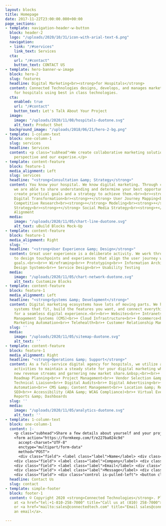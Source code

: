 ```yaml
---
layout: blocks
title: Homepage
date: 2017-11-22T23:00:00.000+00:00
page_sections:
- template: navigation-header-w-button
  block: header-2
  logo: "/uploads/2020/10/31/icon-with-arial-text-6.png"
  navigation:
  - link: "/#services"
    link_text: Services
  cta:
    url: "/#contact"
    button_text: CONTACT US
- template: hero-banner-w-image
  block: hero-2
  slug: features
  headline: Digital Marketing<br><strong>for Hospitals</strong>
  content: Connected Technologies designs, develops, and manages marketing solutions
    for hospitals using best in class technologies.
  cta:
    enabled: true
    url: "/#contact"
    button_text: Let's Talk About Your Project
  image:
    image: "/uploads/2020/11/08/hospitals-duotone.svg"
    alt_text: Product Shot
  background_image: "/uploads/2018/06/21/hero-2-bg.png"
- template: 1-column-text
  block: one-column-1
  slug: services
  headline: Services
  content: <p class="subhead">We create collaborative marketing solutions using your
    perspective and our experise.</p>
- template: content-feature
  block: feature-1
  media_alignment: Left
  slug: services
  headline: "<strong>Consultation &amp; Strategy</strong>"
  content: You know your hospital. We know digital marketing. Through collaboration
    we are able to share understanding and determine your best opportunities, then
    create practical goals and a strategy to achieve them.<br><br><strong>+</strong>
    Digital Transformation<br><strong>+</strong> User Journey Mapping<br><strong>+</strong>
    Competitive Research<br><strong>+</strong> Modeling<br><strong>+</strong> Content
    Strategy<br><strong>+</strong> Social Media Strategy<br><strong>+</strong> Stakeholder
    Alignment
  media:
    image: "/uploads/2020/11/05/chart-line-duotone.svg"
    alt_text: uBuild Blocks Mock-Up
- template: content-feature
  block: feature-1
  media_alignment: Right
  slug: ''
  headline: "<strong>User Experience &amp; Design</strong>"
  content: Great user experience is a deliberate activity. We work through the strategy
    to design touchpoints and experiences that align the user journey with your organizational
    goals.<br><br>+ Wireframing<br>+ Prototyping<br>+ Information Architecture<br>+
    Design Systems<br>+ Service Design<br>+ Usability Testing
  media:
    image: "/uploads/2020/11/05/chart-network-duotone.svg"
    alt_text: Customize Blocks
- template: content-feature
  block: feature-1
  media_alignment: Left
  headline: "<strong>Systems &amp; Development</strong>"
  content: Digital marketing ecosystems have lots of moving parts. We help you select
    systems that fit, build the features you want, and connect everything together
    for a seamless digital experience.<br><br>+ Websites<br>+ Intranets<br>+ Content
    Management Systems (CMS)<br>+ Cloud Infrastructure<br>+ Ecommerce<br>+ Forms<br>+
    Marketing Automation<br>+ Telehealth<br>+ Customer Relationship Management (CRM)
  slug: ''
  media:
    image: "/uploads/2020/11/05/sitemap-duotone.svg"
    alt_text: ''
- template: content-feature
  block: feature-1
  media_alignment: Right
  headline: "<strong>Operations &amp; Support</strong>"
  content: As a full-service digital agency for hospitals, we utilize a variety of
    activities to maintain a steady state for your digital marketing while driving
    new revenue streams and garnering new market share.&nbsp;<br><br>+ Budget &amp;
    Roadmap Planning<br>+ Project Management<br>+ Vendor Selection &amp; Management<br>+
    Technical Liaison<br>+ Digital Audits<br>+ Digital Advertising<br>+ Marketing
    Automation<br>+ CMS &amp; Content Management<br>+ Location &amp; Reputation Management<br>+
    SEO<br>+ Accessibility (ADA &amp; WCAG Compliance)<br>+ Virtual Events<br>+ Training<br>+
    Reports &amp; Dashboards
  slug: ''
  media:
    image: "/uploads/2020/11/05/analytics-duotone.svg"
    alt_text: ''
- template: 1-column-text
  block: one-column-1
  content: |-
    <p class="subhead">Share a few details about yourself and your project, and we’ll follow up within one business day. Or email us at <a href="mailto:sales@connectedtech.com">sales@connectedtech.com</a>.</p>
    <form action="https://formkeep.com/f/e227ba024c9d"
      accept-charset="UTF-8"
      enctype="multipart/form-data"
      method="POST">
      <div class="field"> <label class="label">Name</label> <div class="control"> <input class="input" type="text" placeholder="Your Name" name="name"> </div> </div>
    <div class="field"> <label class="label">Company</label> <div class="control"> <input class="input" type="text" placeholder="Company Name" name="company"> </div> </div>
    <div class="field"> <label class="label">Email</label> <div class="control"> <input class="input" type="email" placeholder="Your Email" name="email"> </div> </div>
    <div class="field"> <label class="label">Message</label> <div class="control"> <textarea class="textarea" placeholder="Message" name="message"></textarea> </div> </div>
    <div class="field"> <div class="control is-pulled-left"> <button class="button is-link">Submit</button> </div></form>
  headline: Contact Us
  slug: contact
- template: simple-footer
  block: footer-1
  content: © Copyright 2020 <strong>Connected Technologies</strong>. Please call us
    at <a href="tel:+1-810-258-7000" title="Call us at (810) 258-7000">(810) 258-7000</a>
    or <a href="mailto:sales@connectedtech.com" title="Email sales@connectedtech.com">send
    an email</a>.

---
```


